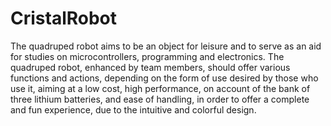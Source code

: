 # CristalRobot
The quadruped robot aims to be an object for leisure and to serve as an aid for studies on microcontrollers, programming and electronics. The quadruped robot, enhanced by team members, should offer various functions and actions, depending on the form of use desired by those who use it, aiming at a low cost, high performance, on account of the bank of three lithium batteries, and ease of handling, in order to offer a complete and fun experience, due to the intuitive and colorful design.
